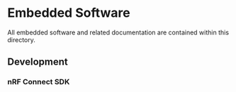 # Embedded Software

All embedded software and related documentation are contained within this directory.

## Development

### nRF Connect SDK